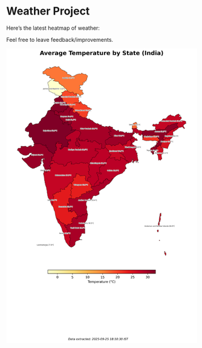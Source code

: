 # Weather Project

Here’s the latest heatmap of weather:

Feel free to leave feedback/improvements.

![India Heatmap](docs/assets/india_heatmap.png?v=D53841)
